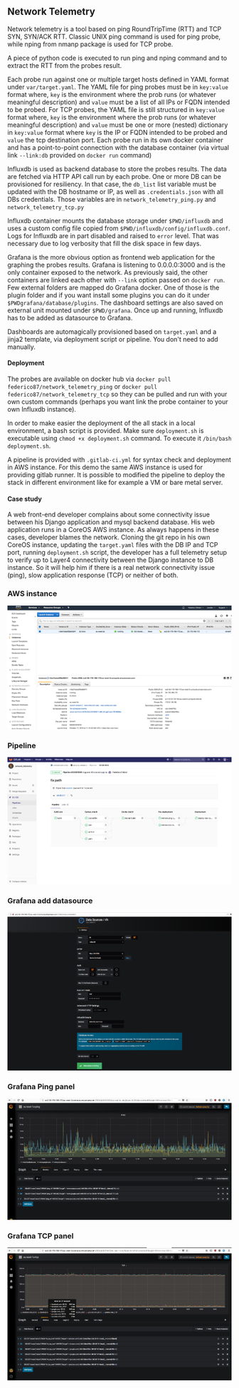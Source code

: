## Network Telemetry

Network telemetry is a tool based on ping RoundTripTime (RTT) and TCP SYN, SYN/ACK RTT. Classic UNIX ping command is used for ping probe, while nping from nmanp package is used for TCP probe.

A piece of python code is executed to run ping and nping command and to extract the RTT from the probes result.

Each probe run against one or multiple target hosts defined in YAML format under `var/target.yaml`.
The YAML file for ping probes must be in `key:value` format where, `key` is the environment where the prob runs (or whatever meaningful description) and `value` must be a list of all IPs or FQDN intended to be probed.
For TCP probes, the YAML file is still structured in `key:value` format where, `key` is the environment where the prob runs (or whatever meaningful description) and `value` must be one or more (nested) dictionary in `key:value` format where `key` is the IP or FQDN intended to be probed and  `value` the tcp destination port. Each probe run in its own docker container and has a point-to-point connection with the database container (via virtual link `--link:db` provided on `docker run` command)

Influxdb is used as backend database to store the probes results. The data are fetched via HTTP API call run by each probe. One or more DB can be provisioned for resiliency. In that case, the `db_list` list variable must be updated with the DB hostname or IP, as well as `.credentials.json` with all DBs credentials. Those variables are in `network_telemetry_ping.py` and `network_telemetry_tcp.py`

Influxdb container mounts the database storage under `$PWD/influxdb` and uses a custom config file copied from `$PWD/influxdb/config/influxdb.conf`. Logs for Influxdb are in part disabled and raised to `error` level. That was necessary due to log verbosity that fill the disk space in few days.

Grafana is the more obvious option as frontend web application for the graphing the probes results.
Grafana is listening to 0.0.0.0:3000 and is the only container exposed to the network. As previously said, the other containers are linked each other with `--link` option passed on `docker run`. Few external folders are mapped do Grafana docker. One of those is the plugin folder and if you want install some plugins you can do it under `$PWDgrafana/database/plugins`. The dashboard settings are also saved on external unit mounted under `$PWD/grafana`. Once up and running, Influxdb has to be added as datasource to Grafana.

Dashboards are automagically provisioned based on `target.yaml` and a jinja2 template, via deployment script or pipeline. You don't need to add manually.

#### Deployment

The probes are available on docker hub via `docker pull federico87/network_telemetry_ping` or
`docker pull federico87/network_telemetry_tcp` so they can be pulled and run with your own custom commands (perhaps you want link the probe container to your own Influxdb instance).

In order to make easier the deployment of the all stack in a local environment, a bash script is provided. Make sure `deployment.sh` is executable using `chmod +x deployment.sh` command. To execute it `/bin/bash deployment.sh`.

A pipeline is provided with `.gitlab-ci.yml` for syntax check and deployment in AWS instance. For this demo the same AWS instance is used for providing gitlab runner. It is possible to modified the pipeline to deploy the stack in different environment like for example a VM or bare metal server.

#### Case study

A web front-end developer complains about some connectivity issue between his Django application and mysql backend database. His web application runs in a CoreOS AWS instance. As always happens in these cases, developer blames the network.
Cloning the git repo in his own CoreOS instance, updating the `target.yaml` files with the DB IP and TCP port, running `deployment.sh` script, the developer has a full telemetry setup to verify up to Layer4 connectivity between the Django instance to DB instance. So it will help him if there is a real network connectivity issue (ping), slow application response (TCP) or neither of both.

### AWS instance

![Data Source](screenshots/aws.png)

### Pipeline

![Data Source](screenshots/pipeline.png)

### Grafana add datasource

![Data Source](screenshots/data_source.png)

### Grafana Ping panel

![Data Source](screenshots/ping.png)

### Grafana TCP panel

![Data Source](screenshots/tcp.png)
